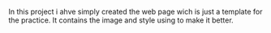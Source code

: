 In this project i ahve simply created the web page wich is just a template for the practice.
It contains the image and style using to make it better.
